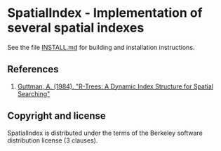 SpatialIndex - Implementation of several spatial indexes
========================================================

See the file [INSTALL.md](INSTALL.md) for building and installation
instructions.

References
----------

1. [Guttman, A. (1984). "R-Trees: A Dynamic Index Structure for Spatial Searching"](http://www-db.deis.unibo.it/courses/SI-LS/papers/Gut84.pdf)

Copyright and license
---------------------

SpatialIndex is distributed under the terms of the Berkeley software
distribution license (3 clauses).
